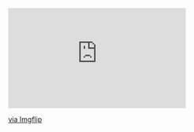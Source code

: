 <div style="width:360px;max-width:100%;"><div style="height:0;padding-bottom:56.67%;position:relative;"><iframe width="360" height="204" style="position:absolute;top:0;left:0;width:100%;height:100%;" frameBorder="0" src="https://imgflip.com/embed/5a3s8z"></iframe></div><p><a href="https://imgflip.com/gif/5a3s8z">via Imgflip</a></p></div>
